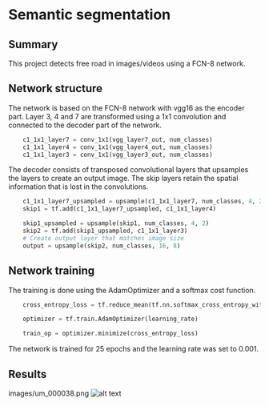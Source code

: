 Semantic segmentation
=====================


Summary
-------

This project detects free road in images/videos using a FCN-8 network. 


Network structure
-----------------

The network is based on the FCN-8 network with vgg16 as the encoder part. Layer 3, 4 and 7 are transformed using a 1x1 convolution and connected to the decoder part of the network. 

```python
    c1_1x1_layer7 = conv_1x1(vgg_layer7_out, num_classes)
    c1_1x1_layer4 = conv_1x1(vgg_layer4_out, num_classes)
    c1_1x1_layer3 = conv_1x1(vgg_layer3_out, num_classes)

```

The decoder consists of transposed convolutional layers that upsamples the layers to create an output image. The skip layers retain the spatial information that is lost in the convolutions.  

```python
    c1_1x1_layer7_upsampled = upsample(c1_1x1_layer7, num_classes, 4, 2)
    skip1 = tf.add(c1_1x1_layer7_upsampled, c1_1x1_layer4)

    skip1_upsampled = upsample(skip1, num_classes, 4, 2)
    skip2 = tf.add(skip1_upsampled, c1_1x1_layer3)
    # Create output layer that matches image size
    output = upsample(skip2, num_classes, 16, 8)
```

Network training
----------------

The training is done using the AdamOptimizer and a softmax cost function.

```python
    cross_entropy_loss = tf.reduce_mean(tf.nn.softmax_cross_entropy_with_logits(logits=logits, labels=labels))

    optimizer = tf.train.AdamOptimizer(learning_rate)

    train_op = optimizer.minimize(cross_entropy_loss)
```

The network is trained for 25 epochs and the learning rate was set to 0.001. 

Results
-------
images/um_000038.png
![alt text](file://images/um_000038.png "Result from inference")


